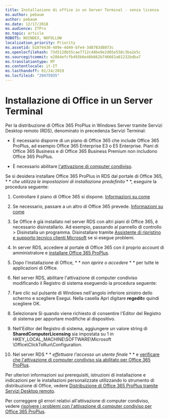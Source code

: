 ```yaml
---
title: Installazione di office in un Server Terminal - senza licenza
ms.author: pebaum
author: pebaum
ms.date: 12/17/2018
ms.audience: ITPro
ms.topic: article
ROBOTS: NOINDEX, NOFOLLOW
localization_priority: Priority
ms.assetid: b1074430-489e-4d49-bfe4-3d8783d8073c
ms.openlocfilehash: 73d5128b55cae7712c48be9e2d05e558c3ba2e5c
ms.sourcegitcommit: e2864efcfb493b6e46b662b746661a61232bdba7
ms.translationtype: MT
ms.contentlocale: it-IT
ms.lasthandoff: 01/24/2019
ms.locfileid: "29475935"
---
```

# <a name="installing-office-on-a-terminal-server"></a>Installazione di Office in un Server Terminal

Per la distribuzione di Office 365 ProPlus in Windows Server tramite Servizi Desktop remoto (RDS), denominato in precedenza Servizi Terminal:
  
- È necessario disporre di un piano di Office 365 che include Office 365 ProPlus, ad esempio Office 365 Enterprise E3 o E5 Enterprise. Piani di Office 365 Business e di Office 365 Business Premium non includono Office 365 ProPlus.
    
- È necessario abilitare [l'attivazione di computer condiviso](https://docs.microsoft.com/DeployOffice/overview-of-shared-computer-activation-for-office-365-proplus).
    
Se si desidera installare Office 365 ProPlus in RDS dal portale di Office 365, * * *che utilizza le impostazioni di installazione predefinito* * *, eseguire la procedura seguente: 
  
1. Controllare il piano di Office 365 si dispone. [Informazioni su come](https://docs.microsoft.com/office365/admin/admin-overview/what-subscription-do-i-have)
    
2. Se necessario, passare a un altro di Office 365 prevede. [Informazioni su come](https://docs.microsoft.com/office365/admin/subscriptions-and-billing/switch-to-a-different-plan)
    
3. Se Office è già installato nel server RDS con altri piani di Office 365, è necessario disinstallarlo. Ad esempio, passando al pannello di controllo \> Disinstalla un programma. Disinstallare tramite [Assistente di ripristino e supporto tecnico clienti Microsoft](https://aka.ms/SARA-OfficeUninstall-Alchemy) se si esegue problemi. 
    
4. In server RDS, accedere al portale di Office 365 con il proprio account di amministratore e [installare Office 365 ProPlus](https://portal.office.com/OLS/MySoftware.aspx).
    
5. Dopo l'installazione di Office, * * *non aprire o accedere* * * per tutte le applicazioni di Office. 
    
6. Nel server RDS, abilitare l'attivazione di computer condiviso modificando il Registro di sistema eseguendo la procedura seguente:
    
1. Fare clic sul pulsante di Windows nell'angolo inferiore sinistro dello schermo e scegliere Esegui. Nella casella Apri digitare **regedit**e quindi scegliere OK. 
    
2. Selezionare Sì quando viene richiesto di consentire l'Editor del Registro di sistema per apportare modifiche al dispositivo.
    
3. Nell'Editor del Registro di sistema, aggiungere un valore string di **SharedComputerLicensing** sia impostata su 1 in HKEY_LOCAL_MACHINE\SOFTWARE\Microsoft \Office\ClickToRun\Configuration. 
    
7. Nel server RDS * * *effettuare l'accesso un utente finale* * * e [verificare che l'attivazione di computer condiviso sia abilitato per Office 365 ProPlus](https://docs.microsoft.com/DeployOffice/troubleshoot-issues-with-shared-computer-activation-for-office-365-proplus#verify-that-activation-for-office-365-proplus-succeeded).
    
Per ulteriori informazioni sui prerequisiti, istruzioni di installazione e indicazioni per le installazioni personalizzate utilizzando lo strumento di distribuzione di Office, vedere [Distribuzione di Office 365 ProPlus tramite Servizi Desktop remoto](https://docs.microsoft.com/DeployOffice/deploy-office-365-proplus-by-using-remote-desktop-services).
  
Per correggere gli errori relativi all'attivazione di computer condiviso, vedere [risolvere i problemi con l'attivazione di computer condiviso per Office 365 ProPlus](https://docs.microsoft.com/DeployOffice/troubleshoot-issues-with-shared-computer-activation-for-office-365-proplus).
  


